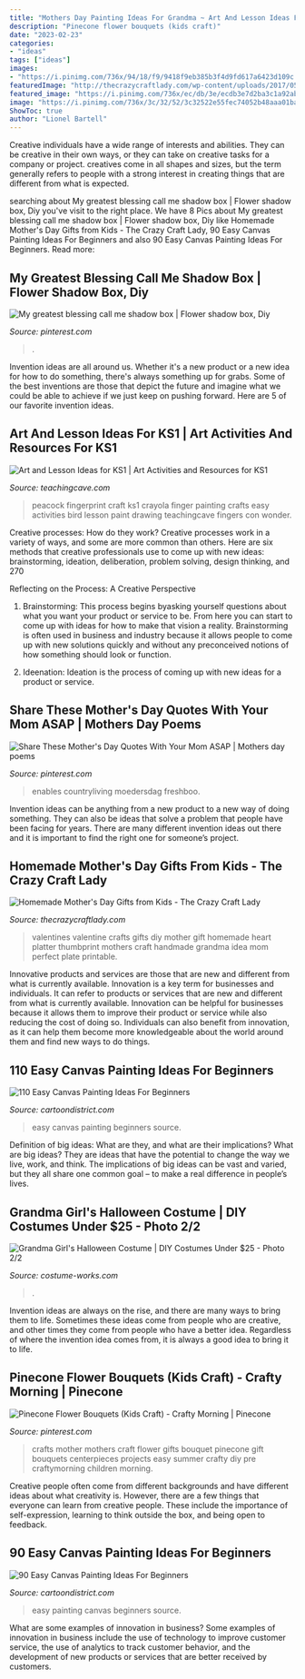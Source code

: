 ```yaml
---
title: "Mothers Day Painting Ideas For Grandma ~ Art And Lesson Ideas For Ks1"
description: "Pinecone flower bouquets (kids craft)"
date: "2023-02-23"
categories:
- "ideas"
tags: ["ideas"]
images:
- "https://i.pinimg.com/736x/94/18/f9/9418f9eb385b3f4d9fd617a6423d109c.jpg"
featuredImage: "http://thecrazycraftlady.com/wp-content/uploads/2017/05/heart-thumbprint-platter.png"
featured_image: "https://i.pinimg.com/736x/ec/db/3e/ecdb3e7d2ba3c1a92ab5d7230a6c4ce9.jpg"
image: "https://i.pinimg.com/736x/3c/32/52/3c32522e55fec74052b48aaa01ba77a1--elderly-crafts-children-crafts.jpg"
ShowToc: true
author: "Lionel Bartell"
---
```



Creative individuals have a wide range of interests and abilities. They can be creative in their own ways, or they can take on creative tasks for a company or project. creatives come in all shapes and sizes, but the term generally refers to people with a strong interest in creating things that are different from what is expected.

	

		
searching about My greatest blessing call me shadow box | Flower shadow box, Diy you've visit to the right place. We have 8 Pics about My greatest blessing call me shadow box | Flower shadow box, Diy like Homemade Mother&#039;s Day Gifts from Kids - The Crazy Craft Lady, 90 Easy Canvas Painting Ideas For Beginners and also 90 Easy Canvas Painting Ideas For Beginners. Read more:
		
    
## My Greatest Blessing Call Me Shadow Box | Flower Shadow Box, Diy

<img loading=lazy src="https://i.pinimg.com/736x/94/18/f9/9418f9eb385b3f4d9fd617a6423d109c.jpg" onerror="this.onerror=null;this.src='https://tse4.mm.bing.net/th?id=OIP.y3-cfv6KsNlcHrOYi2rvjQHaJ4&amp;pid=15.1';" alt="My greatest blessing call me shadow box | Flower shadow box, Diy">

_Source: pinterest.com_

>. 

	

Invention ideas are all around us. Whether it's a new product or a new idea for how to do something, there's always something up for grabs. Some of the best inventions are those that depict the future and imagine what we could be able to achieve if we just keep on pushing forward. Here are 5 of our favorite invention ideas.

    
## Art And Lesson Ideas For KS1 | Art Activities And Resources For KS1

<img loading=lazy src="http://www.teachingcave.com/wp-content/uploads/2013/11/Peacock.jpg" onerror="this.onerror=null;this.src='https://tse1.mm.bing.net/th?id=OIP.lviO8M1SY-amtIYPvKIAhgHaFw&amp;pid=15.1';" alt="Art and Lesson Ideas for KS1 | Art Activities and Resources for KS1">

_Source: teachingcave.com_

>peacock fingerprint craft ks1 crayola finger painting crafts easy activities bird lesson paint drawing teachingcave fingers con wonder. 

	

Creative processes: How do they work?
Creative processes work in a variety of ways, and some are more common than others. Here are six methods that creative professionals use to come up with new ideas: brainstorming, ideation, deliberation, problem solving, design thinking, and 270

Reflecting on the Process: A Creative Perspective

1. Brainstorming: This process begins byasking yourself questions about what you want your product or service to be. From here you can start to come up with ideas for how to make that vision a reality. Brainstorming is often used in business and industry because it allows people to come up with new solutions quickly and without any preconceived notions of how something should look or function.

2. Ideenation: Ideation is the process of coming up with new ideas for a product or service.

    
## Share These Mother&#039;s Day Quotes With Your Mom ASAP | Mothers Day Poems

<img loading=lazy src="https://i.pinimg.com/736x/ec/db/3e/ecdb3e7d2ba3c1a92ab5d7230a6c4ce9.jpg" onerror="this.onerror=null;this.src='https://tse2.mm.bing.net/th?id=OIP.YVXTnRkV2DJ4ElZuzeXWFgHaHa&amp;pid=15.1';" alt="Share These Mother&#039;s Day Quotes With Your Mom ASAP | Mothers day poems">

_Source: pinterest.com_

>enables countryliving moedersdag freshboo. 

	

Invention ideas can be anything from a new product to a new way of doing something. They can also be ideas that solve a problem that people have been facing for years. There are many different invention ideas out there and it is important to find the right one for someone’s project.

    
## Homemade Mother&#039;s Day Gifts From Kids - The Crazy Craft Lady

<img loading=lazy src="http://thecrazycraftlady.com/wp-content/uploads/2017/05/heart-thumbprint-platter.png" onerror="this.onerror=null;this.src='https://tse4.mm.bing.net/th?id=OIP.9ILYF1VmmL9sBK7F6U9_vAHaLL&amp;pid=15.1';" alt="Homemade Mother&#039;s Day Gifts from Kids - The Crazy Craft Lady">

_Source: thecrazycraftlady.com_

>valentines valentine crafts gifts diy mother gift homemade heart platter thumbprint mothers craft handmade grandma idea mom perfect plate printable. 

	

Innovative products and services are those that are new and different from what is currently available.
Innovation is a key term for businesses and individuals. It can refer to products or services that are new and different from what is currently available. Innovation can be helpful for businesses because it allows them to improve their product or service while also reducing the cost of doing so. Individuals can also benefit from innovation, as it can help them become more knowledgeable about the world around them and find new ways to do things.

    
## 110 Easy Canvas Painting Ideas For Beginners

<img loading=lazy src="http://www.cartoondistrict.com/wp-content/uploads/2017/06/Easy-Canvas-Painting-Ideas-For-Beginners13.jpg" onerror="this.onerror=null;this.src='https://tse3.mm.bing.net/th?id=OIP.PaCIhTfng4rynVrywImCGQHaLH&amp;pid=15.1';" alt="110 Easy Canvas Painting Ideas For Beginners">

_Source: cartoondistrict.com_

>easy canvas painting beginners source. 

	

Definition of big ideas: What are they, and what are their implications?
What are big ideas? They are ideas that have the potential to change the way we live, work, and think. The implications of big ideas can be vast and varied, but they all share one common goal – to make a real difference in people’s lives.

    
## Grandma Girl&#039;s Halloween Costume | DIY Costumes Under $25 - Photo 2/2

<img loading=lazy src="https://photos.costume-works.com/full/grandma23.jpg" onerror="this.onerror=null;this.src='https://tse4.mm.bing.net/th?id=OIP.R4J_zOk7KbVR_tlq81tCrgHaNJ&amp;pid=15.1';" alt="Grandma Girl&#039;s Halloween Costume | DIY Costumes Under $25 - Photo 2/2">

_Source: costume-works.com_

>. 

	

Invention ideas are always on the rise, and there are many ways to bring them to life. Sometimes these ideas come from people who are creative, and other times they come from people who have a better idea. Regardless of where the invention idea comes from, it is always a good idea to bring it to life.

    
## Pinecone Flower Bouquets (Kids Craft) - Crafty Morning | Pinecone

<img loading=lazy src="https://i.pinimg.com/736x/3c/32/52/3c32522e55fec74052b48aaa01ba77a1--elderly-crafts-children-crafts.jpg" onerror="this.onerror=null;this.src='https://tse3.mm.bing.net/th?id=OIP.XkSA98nE_-Bj469urbKrvAHaM0&amp;pid=15.1';" alt="Pinecone Flower Bouquets (Kids Craft) - Crafty Morning | Pinecone">

_Source: pinterest.com_

>crafts mother mothers craft flower gifts bouquet pinecone gift bouquets centerpieces projects easy summer crafty diy pre craftymorning children morning. 

	

Creative people often come from different backgrounds and have different ideas about what creativity is. However, there are a few things that everyone can learn from creative people. These include the importance of self-expression, learning to think outside the box, and being open to feedback.

    
## 90 Easy Canvas Painting Ideas For Beginners

<img loading=lazy src="http://www.cartoondistrict.com/wp-content/uploads/2017/06/Easy-Canvas-Painting-Ideas-For-Beginners16-1.jpg" onerror="this.onerror=null;this.src='https://tse2.mm.bing.net/th?id=OIP.x74ywo_6lFqgoTmFRqKvLQHaKQ&amp;pid=15.1';" alt="90 Easy Canvas Painting Ideas For Beginners">

_Source: cartoondistrict.com_

>easy painting canvas beginners source. 

	

What are some examples of innovation in business?
Some examples of innovation in business include the use of technology to improve customer service, the use of analytics to track customer behavior, and the development of new products or services that are better received by customers.

